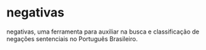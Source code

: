 # negativas
negativas, uma ferramenta para auxiliar na busca e classificação de negações sentenciais no Português Brasileiro.
